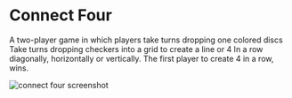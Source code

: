 # Connect Four 

A two-player game in which players take turns dropping one colored discs Take turns dropping checkers into a grid to create a line or 4 In a row diagonally, horizontally or vertically. The first player to create 4 in a row, wins.

![connect four screenshot](../images/connectfourimg.png)
